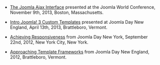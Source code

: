 - <a href="ajax-interface">The Joomla Ajax Interface</a> presented at the Joomla World Conference, November 9th, 2013, Boston, Massachusetts.

- <a href="jui">Intro Joomla! 3 Custom Templates</a> presented at Joomla Day New England, April 13th, 2013, Brattleboro, Vermont.

- <a href="rwd">Achieving Responsiveness</a> from Joomla Day New York, September 22nd, 2012, New York City, New York.

- <a href="frameworks">Approaching Template Frameworks</a> from Joomla Day New England, 2012, Brattleboro, Vermont.